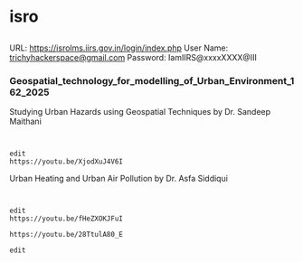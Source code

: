 # isro



##
URL: https://isrolms.iirs.gov.in/login/index.php
User Name: trichyhackerspace@gmail.com
Password: IamIIRS@xxxxXXXX@III


### Geospatial_technology_for_modelling_of_Urban_Environment_162_2025



Studying Urban Hazards using Geospatial Techniques by Dr. Sandeep Maithani

```


edit
https://youtu.be/XjodXuJ4V6I
```



Urban Heating and Urban Air Pollution by Dr. Asfa Siddiqui


```


edit
https://youtu.be/fHeZXOKJFuI
```





```
https://youtu.be/28TtulA80_E

edit
```



